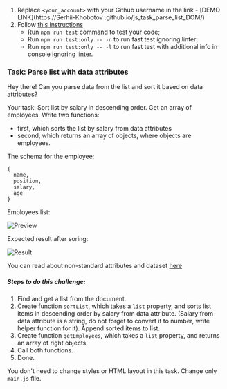 1. Replace `<your_account>` with your Github username in the link - [DEMO LINK](https://Serhii-Khobotov
   .github.io/js_task_parse_list_DOM/)
2. Follow [this instructions](https://mate-academy.github.io/layout_task-guideline/)
   - Run `npm run test` command to test your code;
   - Run `npm run test:only -- -n` to run fast test ignoring linter;
   - Run `npm run test:only -- -l` to run fast test with additional info in console ignoring linter.

### Task: Parse list with data attributes

Hey there! Can you parse data from the list and sort it based on data attributes?

Your task: Sort list by salary in descending order.
Get an array of employees. Write two functions:

- first, which sorts the list by salary from data attributes
- second, which returns an array of objects, where objects are employees.

The schema for the employee:

```
{
  name,
  position,
  salary,
  age
}
```

Employees list:

![Preview](./src/images/preview.png)

Expected result after soring:

![Result](./src/images/result.png)

You can read about non-standard attributes and dataset [here](https://javascript.info/dom-attributes-and-properties#non-standard-attributes-dataset)

##### Steps to do this challenge:

1. Find and get a list from the document.
2. Create function `sortList`, which takes a `list` property, and sorts list items in descending order by salary from data attribute. (Salary from data attribute is a string, do not forget to convert it to number, write helper function for it). Append sorted items to list.
3. Create function `getEmployees`, which takes a `list` property, and returns an array of right objects.
4. Call both functions.
5. Done.

You don't need to change styles or HTML layout in this task. Change only `main.js` file.
